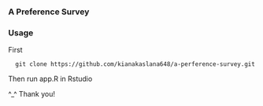 ### A Preference Survey
### Usage
First
```
  git clone https://github.com/kianakaslana648/a-perference-survey.git
```
Then run app.R in Rstudio

^_^ Thank you!
